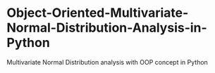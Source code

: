 # Object-Oriented-Multivariate-Normal-Distribution-Analysis-in-Python
Multivariate Normal Distribution analysis with OOP concept in Python
